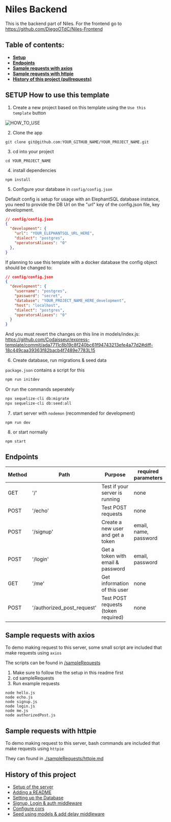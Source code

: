 # Niles Backend

This is the backend part of Niles. For the frontend go to https://github.com/DiegoOTdC/Niles-Frontend

## Table of contents:

- **[Setup](#setup-how-to-use-this-template)**
- **[Endpoints](#endpoints)**
- **[Sample requests with axios](#sample-requests-with-axios)**
- **[Sample requests with httpie](#sample-requests-with-httpie)**
- **[History of this project (pullrequests)](#history-of-this-project)**

## SETUP How to use this template

1. Create a new project based on this template using the `Use this template` button

![HOW_TO_USE](https://user-images.githubusercontent.com/20372832/77003323-70966180-695d-11ea-8abe-b362d57135f3.gif)

2. Clone the app

```
git clone git@github.com:YOUR_GITHUB_NAME/YOUR_PROJECT_NAME.git
```

3. cd into your project

```
cd YOUR_PROJECT_NAME
```

4. install dependencies

```
npm install
```

5. Configure your database in `config/config.json`

Default config is setup for usage with an ElephantSQL database instance, you need to provide the DB Url on the "url" key of the config.json file, key development.

```json
// config/config.json
{
  "development": {
    "url": "YOUR_ELEPHANTSQL_URL_HERE",
    "dialect": "postgres",
    "operatorsAliases": "0"
  },
}
```


If planning to use this template with a docker database the config object should be changed to:

```json
// config/config.json
{
  "development": {
    "username": "postgres",
    "password": "secret",
    "database": "YOUR_PROJECT_NAME_HERE_development",
    "host": "localhost",
    "dialect": "postgres",
    "operatorsAliases": "0"
  }
}
```

And you must revert the changes on this line in models/index.js: https://github.com/Codaisseur/express-template/commit/ada7711c8b19c8f240bc61f94743213efe4a77d2#diff-18c449caa39363f82bacb4f7489e7783L15


6. Create database, run migrations & seed data

`package.json` contains a script for this

```bash
npm run initdev
```

Or run the commands seperately

```bash
npx sequelize-cli db:migrate
npx sequelize-cli db:seed:all
```

7. start server with `nodemon` (recommended for development)

```
npm run dev
```

8. or start normally

```
npm start
```

## Endpoints

| Method | Path                       | Purpose                             | required parameters   | auth |
| ------ | -------------------------- | ----------------------------------- | --------------------- | ---- |
| GET    | '/'                        | Test if your server is running      | none                  | no   |
| POST   | '/echo'                    | Test POST requests                  | none                  | no   |
| POST   | '/signup'                  | Create a new user and get a token   | email, name, password | no   |
| POST   | '/login'                   | Get a token with email & password   | email, password       | no   |
| GET    | '/me'                      | Get information of this user        | none                  | yes  |
| POST   | '/authorized_post_request' | Test POST requests (token required) | none                  | yes  |

## Sample requests with axios

To demo making request to this server, some small script are included that make requests using `axios`

The scripts can be found in [/sampleRequests](./sampleRequests)

1. Make sure to follow the the setup in this readme first
2. cd sampleRequests
3. Run example requests

```
node hello.js
node echo.js
node signup.js
node login.js
node me.js
node authorizedPost.js
```

## Sample requests with httpie

To demo making request to this server, bash commands are included that make requests using `httpie`

They can found in [./sampleRequests/httpie.md](./sampleRequests/httpie.md)

## History of this project

- [Setup of the server](https://github.com/Codaisseur/express-template/commit/cd2f790fbab6c561300163466a074fd09a35f704)
- [Adding a README](https://github.com/Codaisseur/express-template/pull/1)
- [Setting up the Database](https://github.com/Codaisseur/express-template/pull/2)
- [Signup, Login & auth middleware](https://github.com/Codaisseur/express-template/pull/3)
- [Configure cors](https://github.com/Codaisseur/express-template/pull/4)
- [Seed using models & add delay middleware](https://github.com/Codaisseur/express-template/pull/5)
